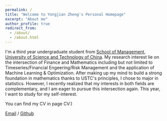 ```yaml
---
permalink: /
title: "Welcome to Yongjian Zheng's Personal Homepage"
excerpt: "About me"
author_profile: true
redirect_from: 
  - /about/
  - /about.html
---
```


I'm a third year undergraduate student from [School of Management](https://business.ustc.edu.cn/main.htm), [University of Science and Technology of China](https://www.ustc.edu.cn/). My research interest lie on the intersection of Finance and Mathematics including but not limited to Timeseries/Financial Engeering/Risk Management and the application of Machine Learning & Optimization.   After making up my mind to build a strong foundation in mathematics thanks to USTC's principles, I chose to major in statistics. However, I recently realized that my interests in both fields are complementary, and I am eager to pursue this intersection again. This year, I want to study for my self-interest.

You can find my CV in page CV:)

[Email](mailto:cokezyj@mail.ustc.edu.cn) / [Github](https://github.com/cokezyj) 

